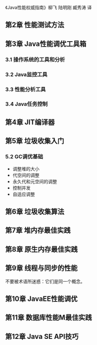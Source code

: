 《Java性能权威指南》柳飞 陆明刚 臧秀涛 译


## 第2章 性能测试方法
## 第3章 Java性能调优工具箱
### 3.1 操作系统的工具和分析
### 3.2 Java监控工具
### 3.3 性能分析工具
### 3.4 Java任务控制

## 第4章 JIT编译器

## 第5章 垃圾收集入门
### 5.2 GC调优基础
- 调整堆的大小
- 代空间的调整
- 永久代和元空间的调整
- 控制并发
- 自适应调整

## 第6章 垃圾收集算法
## 第7章 堆内存最佳实践
## 第8章 原生内存最佳实践

## 第9章 线程与同步的性能

不要被术语所迷惑：它们是同一个概念。

## 第10章 JavaEE性能调优
## 第11章 数据库性能M最佳实践
## 第12章 Java SE API技巧
